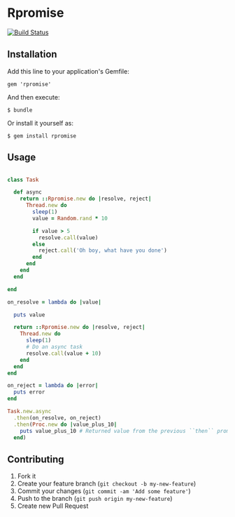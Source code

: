 # Rpromise

[![Build Status](https://travis-ci.org/samuelmolinari/rpromise.svg?branch=master)](https://travis-ci.org/samuelmolinari/rpromise)

## Installation

Add this line to your application's Gemfile:

    gem 'rpromise'

And then execute:

    $ bundle

Or install it yourself as:

    $ gem install rpromise

## Usage

```ruby

class Task

  def async
    return ::Rpromise.new do |resolve, reject|
      Thread.new do
        sleep(1)
        value = Random.rand * 10

        if value > 5
          resolve.call(value)
        else
          reject.call('Oh boy, what have you done')
        end
      end
    end
  end

end

on_resolve = lambda do |value|

  puts value

  return ::Rpromise.new do |resolve, reject|
    Thread.new do
      sleep(1)
      # Do an async task
      resolve.call(value + 10)
    end
  end
end

on_reject = lambda do |error|
  puts error
end

Task.new.async
  .then(on_resolve, on_reject)
  .then(Proc.new do |value_plus_10|
    puts value_plus_10 # Returned value from the previous ``then`` promise resolved value
  end)

```

## Contributing

1. Fork it
2. Create your feature branch (`git checkout -b my-new-feature`)
3. Commit your changes (`git commit -am 'Add some feature'`)
4. Push to the branch (`git push origin my-new-feature`)
5. Create new Pull Request
